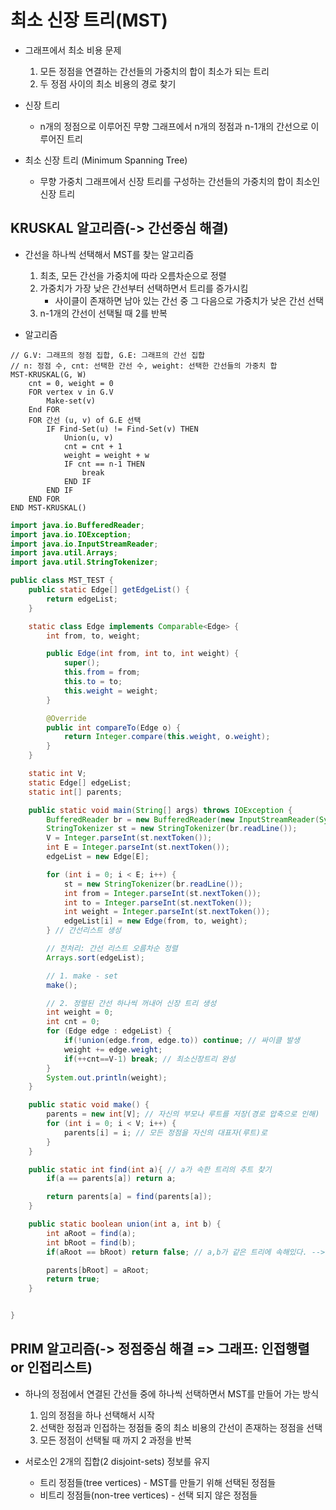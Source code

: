 # 최소 신장 트리(MST)

- 그래프에서 최소 비용 문제
    1) 모든 정점을 연결하는 간선들의 가중치의 합이 최소가 되는 트리
    2) 두 정점 사이의 최소 비용의 경로 찾기

- 신장 트리
    - n개의 정점으로 이루어진 무향 그래프에서 n개의 정점과 n-1개의 간선으로 이루어진 트리

- 최소 신장 트리 (Minimum Spanning Tree)
    - 무향 가중치 그래프에서 신장 트리를 구성하는 간선들의 가중치의 합이 최소인 신장 트리

## KRUSKAL 알고리즘(-> 간선중심 해결)
- 간선을 하나씩 선택해서 MST를 찾는 알고리즘
    1) 최초, 모든 간선을 가중치에 따라 오름차순으로 정렬
    2) 가중치가 가장 낮은 간선부터 선택하면서 트리를 증가시킴
        - 사이클이 존재하면 남아 있는 간선 중 그 다음으로 가중치가 낮은 간선 선택
    3) n-1개의 간선이 선택될 때 2를 반복

- 알고리즘
```
// G.V: 그래프의 정점 집합, G.E: 그래프의 간선 집합
// n: 정점 수, cnt: 선택한 간선 수, weight: 선택한 간선들의 가중치 합
MST-KRUSKAL(G, W)
    cnt = 0, weight = 0
    FOR vertex v in G.V
        Make-set(v)
    End FOR
    FOR 간선 (u, v) of G.E 선택
        IF Find-Set(u) != Find-Set(v) THEN
            Union(u, v)
            cnt = cnt + 1
            weight = weight + w
            IF cnt == n-1 THEN
                break
            END IF
        END IF
    END FOR
END MST-KRUSKAL()
```

```java
import java.io.BufferedReader;
import java.io.IOException;
import java.io.InputStreamReader;
import java.util.Arrays;
import java.util.StringTokenizer;

public class MST_TEST {
    public static Edge[] getEdgeList() {
        return edgeList;
    }

    static class Edge implements Comparable<Edge> {
        int from, to, weight;

        public Edge(int from, int to, int weight) {
            super();
            this.from = from;
            this.to = to;
            this.weight = weight;
        }

        @Override
        public int compareTo(Edge o) {
            return Integer.compare(this.weight, o.weight);
        }
    }

    static int V;
    static Edge[] edgeList;
    static int[] parents;

    public static void main(String[] args) throws IOException {
        BufferedReader br = new BufferedReader(new InputStreamReader(System.in));
        StringTokenizer st = new StringTokenizer(br.readLine());
        V = Integer.parseInt(st.nextToken());
        int E = Integer.parseInt(st.nextToken());
        edgeList = new Edge[E];

        for (int i = 0; i < E; i++) {
            st = new StringTokenizer(br.readLine());
            int from = Integer.parseInt(st.nextToken());
            int to = Integer.parseInt(st.nextToken());
            int weight = Integer.parseInt(st.nextToken());
            edgeList[i] = new Edge(from, to, weight);
        } // 간선리스트 생성

        // 전처리: 간선 리스트 오름차순 정렬
        Arrays.sort(edgeList);

        // 1. make - set
        make();

        // 2. 정렬된 간선 하나씩 꺼내어 신장 트리 생성
        int weight = 0;
        int cnt = 0;
        for (Edge edge : edgeList) {
            if(!union(edge.from, edge.to)) continue; // 싸이클 발생
            weight += edge.weight;
            if(++cnt==V-1) break; // 최소신장트리 완성
        }
        System.out.println(weight);
    }

    public static void make() {
        parents = new int[V]; // 자신의 부모나 루트를 저장(경로 압축으로 인해)
        for (int i = 0; i < V; i++) {
            parents[i] = i; // 모든 정점을 자신의 대표자(루트)로
        }
    }

    public static int find(int a){ // a가 속한 트리의 추트 찾기
        if(a == parents[a]) return a;

        return parents[a] = find(parents[a]);
    }

    public static boolean union(int a, int b) {
        int aRoot = find(a);
        int bRoot = find(b);
        if(aRoot == bRoot) return false; // a,b가 같은 트리에 속해있다. --> union 불필요

        parents[bRoot] = aRoot;
        return true;
    }


}
```

## PRIM 알고리즘(-> 정점중심 해결 => 그래프: 인접행렬 or 인접리스트)
- 하나의 정점에서 연결된 간선들 중에 하나씩 선택하면서 MST를 만들어 가는 방식
    1) 임의 정점을 하나 선택해서 시작
    2) 선택한 정점과 인접하는 정점들 중의 최소 비용의 간선이 존재하는 정점을 선택
    3) 모든 정점이 선택될 때 까지 2 과정을 반복

- 서로소인 2개의 집합(2 disjoint-sets) 정보를 유지
    - 트리 정점들(tree vertices) - MST를 만들기 위해 선택된 정점들
    - 비트리 정점들(non-tree vertices) - 선택 되지 않은 정점들